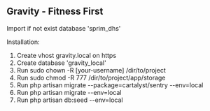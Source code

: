 ## Gravity - Fitness First

Import if not exist database 'sprim_dhs'

Installation:

1. Create vhost gravity.local on https
2. Create database 'gravity_local'
3. Run sudo chown -R [your-username] /dir/to/project
4. Run sudo chmod -R 777 /dir/to/project/app/storage
5. Run php artisan migrate --package=cartalyst/sentry --env=local
6. Run php artisan migrate --env=local
7. Run php artisan db:seed --env=local





